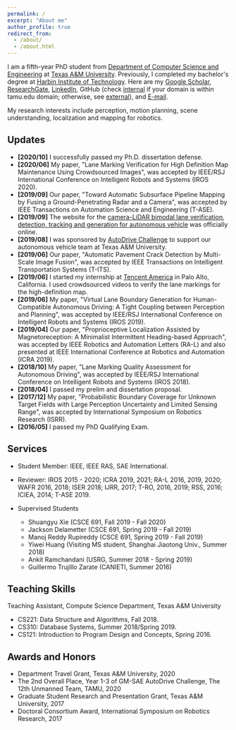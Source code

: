 ```yaml
---
permalink: /
excerpt: "About me"
author_profile: true
redirect_from: 
  - /about/
  - /about.html
---
```

I am a fifth-year PhD student from [Department of Computer Science and Engineering](https://engineering.tamu.edu/cse/index.html) at [Texas A&M University](https://www.tamu.edu/).  Previously, I completed my bachelor's degree at [Harbin Institute of Technology](http://en.hit.edu.cn/).<!--- Here is my [resume](https://drive.google.com/file/d/15nmx0AYEzyDuG-Eg7kDtm7bIGg2_xdhA/view?usp=sharing).--> Here are my [Google Scholar](https://scholar.google.com/citations?user=0lVZNXIAAAAJ&hl=en), [ResearchGate](https://www.researchgate.net/profile/Binbin_Li14), [LinkedIn](https://www.linkedin.com/in/binbinli-tamu), GitHub (check [internal](https://github.tamu.edu/BinbinLi?tab=repositories) if your domain is within tamu.edu domain; otherwise, see [external](https://github.com/bli-tamu/)), and [E-mail](mailto:libinbinhit@gmail.com?subject=[GitHub]%20Source%20Han%20Sans).

My research interests include perception, motion planning, scene understanding, localization and mapping for robotics.

Updates
------
* **[2020/10]** I successfully passed my Ph.D. dissertation defense. 
* **[2020/06]** My paper, "Lane Marking Verification for High Definition Map Maintenance Using Crowdsourced Images", was accepted by IEEE/RSJ International Conference on Intelligent Robots and Systems (IROS 2020).
* **[2019/09]** Our paper, "Toward Automatic Subsurface Pipeline Mapping by Fusing a Ground-Penetrating Radar and a Camera", was accepted by IEEE Transactions on Automation Science and Engineering (T-ASE).
* **[2019/09]** The website for the [camera-LiDAR bimodal lane verification, detection, tracking and generation for autonomous vehicle](http://telerobot.cs.tamu.edu/lane/) was officially online.
* **[2019/08]** I was sponsored by [AutoDrive Challenge](http://autodrive.tamu.edu/) to support our autonomous vehicle team at Texas A&M University.
* **[2019/06]** Our paper, "Automatic Pavement Crack Detection by Multi-Scale Image Fusion", was accepted by IEEE Transactions on Intelligent Transportation Systems (T-ITS).
* **[2019/06]** I started my internship at [Tencent America](https://www.tencent.com/en-us/) in Palo Alto, California. I used crowdsourced videos to verify the lane markings for the high-definition map.
* **[2019/06]** My paper, "Virtual Lane Boundary Generation for Human-Compatible Autonomous Driving: A Tight Coupling between Perception and Planning", was accepted by IEEE/RSJ International Conference on Intelligent Robots and Systems (IROS 2019). 
* **[2019/04]** Our paper, "Proprioceptive Localization Assisted by Magnetoreception: A Minimalist Intermittent Heading-based Approach", was accepted by IEEE Robotics and Automation Letters (RA-L) and also presented at IEEE International Conference at Robotics and Automation (ICRA 2019).
* **[2018/10]** My paper, "Lane Marking Quality Assessment for Autonomous Driving", was accepted by IEEE/RSJ International Conference on Intelligent Robots and Systems (IROS 2018).
* **[2018/04]** I passed my prelim  and dissertation proposal. 
* **[2017/12]** My paper, "Probabilistic Boundary Coverage for Unknown Target Fields with Large Perception Uncertainty and Limited Sensing Range", was accepted by International Symposium on Robotics Research (ISRR).
* **[2016/05]** I passed my PhD Qualifying Exam. 

Services
------
* Student Member: IEEE, IEEE RAS, SAE International.
* Reviewer:  IROS 2015 - 2020; ICRA 2019, 2021; RA-L 2016, 2019, 2020; WAFR 2016, 2018; ISER 2018; IJRR, 2017; T-RO, 2016, 2019; RSS, 2016; ICIEA, 2014; T-ASE 2019.

* Supervised Students
  * Shuangyu Xie (CSCE 691, Fall 2019 - Fall 2020)
  * Jackson Delametter (CSCE 691, Spring 2019 - Fall 2019)
  * Manoj Reddy Rupireddy (CSCE 691, Spring 2019 - Fall 2019)
  * Yiwei Huang (Visiting MS student, Shanghai Jiaotong Univ., Summer 2018)
  * Ankit Ramchandani (USRG, Summer 2018 - Spring 2019)
  * Guillermo Trujillo Zarate (CANIETI, Summer 2016)

Teaching Skills
------
Teaching Assistant, Compute Science Department, Texas A&M University
* CS221: Data Structure and Algorithms, Fall 2018.
* CS310: Database Systems, Summer 2018/Spring 2019.
* CS121: Introduction to Program Design and Concepts, Spring 2016.

Awards and Honors
------
* Department Travel Grant, Texas A&M University, 2020
* The 2nd Overall Place, Year 1-3 of GM-SAE AutoDrive Challenge, The 12th Unmanned Team, TAMU, 2020
* Graduate Student Research and Presentation Grant, Texas A&M University, 2017
* Doctoral Consortium Award, International Symposium on Robotics Research, 2017
